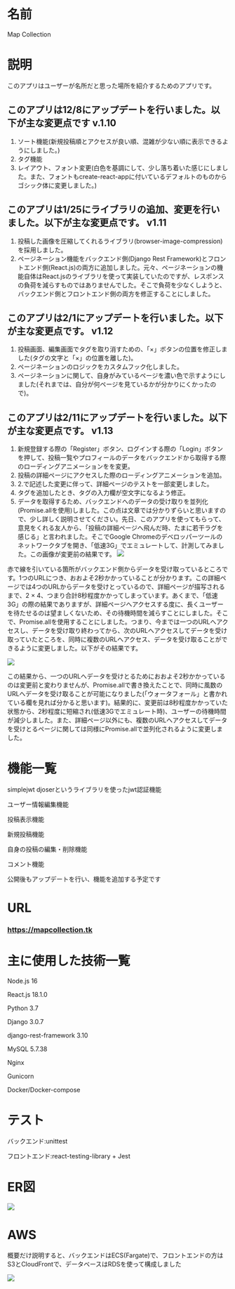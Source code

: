 # 名前
Map Collection


# 説明
このアプリはユーザーが名所だと思った場所を紹介するためのアプリです。

## このアプリは12/8にアップデートを行いました。以下が主な変更点です v.1.10
1. ソート機能(新規投稿順とアクセスが良い順、混雑が少ない順に表示できるようにしました。)
2. タグ機能
3. レイアウト、フォント変更(白色を基調にして、少し落ち着いた感じにしました。また、フォントもcreate-react-appに付いているデフォルトのものからゴシック体に変更しました。)

## このアプリは1/25にライブラリの追加、変更を行いました。以下が主な変更点です。 v1.11
1. 投稿した画像を圧縮してくれるライブラリ(browser-image-compression)を採用しました。
2. ページネーション機能をバックエンド側(Django Rest Framework)とフロントエンド側(React.js)の両方に追加しました。元々、ページネーションの機能自体はReact.jsのライブラリを使って実装していたのですが、レスポンスの負荷を減らすものではありませんでした。そこで負荷を少なくしようと、バックエンド側とフロントエンド側の両方を修正することにしました。

## このアプリは2/1にアップデートを行いました。以下が主な変更点です。  v1.12
1. 投稿画面、編集画面でタグを取り消すための、「×」ボタンの位置を修正しました(タグの文字と「×」の位置を離した)。
2. ページネーションのロジックをカスタムフック化しました。
3. ページネーションに関して、自身がみているページを濃い色で示すようにしました(それまでは、自分が何ページを見ているかが分かりにくかったので)。

## このアプリは2/11にアップデートを行いました。以下が主な変更点です。 v1.13
1. 新規登録する際の「Register」ボタン、ログインする際の「Login」ボタンを押して、投稿一覧やプロフィールのデータをバックエンドから取得する際のローディングアニメーションをを変更。
2. 投稿の詳細ページにアクセスした際のローディングアニメーションを追加。
3. 2.で記述した変更に伴って、詳細ページのテストを一部変更しました。
4. タグを追加したとき、タグの入力欄が空文字になるよう修正。 
5. データを取得するため、バックエンドへのデータの受け取りを並列化(Promise.allを使用)しました。この点は文章では分かりずらいと思いますので、少し詳しく説明させてください。先日、このアプリを使ってもらって、意見をくれる友人から、「投稿の詳細ページへ飛んだ時、たまに若干ラグを感じる」と言われました。そこでGoogle Chromeのデベロッパーツールのネットワークタブを開き、「低速3G」でエミュレートして、計測してみました。この画像が変更前の結果です。
![](images/before_Promise.all.png)

赤で線を引いている箇所がバックエンド側からデータを受け取っているところです。1つのURLにつき、おおよそ2秒かかっていることが分かります。この詳細ページでは4つのURLからデータを受けとっているので、詳細ページが描写されるまで、2 × 4、つまり合計8秒程度かかってしまっています。あくまで、「低速3G」の際の結果でありますが、詳細ページへアクセスする度に、長くユーザーを待たせるのは望ましくないため、その待機時間を減らすことにしました。そこで、Promise.allを使用することにしました。つまり、今までは一つのURLへアクセスし、データを受け取り終わってから、次のURLへアクセスしてデータを受け取っていたところを、同時に複数のURLへアクセス、データを受け取ることができるように変更しました。以下がその結果です。

![](images/after_Promise.all.png)

この結果から、一つのURLへデータを受けとるためにおおよそ2秒かかっているのは変更前と変わりませんが、Promise.allで書き換えたことで、同時に風数のURLへデータを受け取ることが可能になりました(「ウォータフォール」と書かれている欄を見れば分かると思います)。結果的に、変更前は8秒程度かかっていた状態から、2秒程度に短縮され(低速3Gでエミュレート時)、ユーザーの待機時間が減少しました。また、詳細ページ以外にも、複数のURLへアクセスしてデータを受けとるページに関しては同様にPromise.allで並列化されるように変更しました。


# 機能一覧
simplejwt djoserというライブラリを使ったjwt認証機能

ユーザー情報編集機能

投稿表示機能

新規投稿機能

自身の投稿の編集・削除機能

コメント機能

公開後もアップデートを行い、機能を追加する予定です

# URL
### https://mapcollection.tk


# 主に使用した技術一覧
Node.js 16

React.js 18.1.0

Python 3.7

Django 3.0.7

django-rest-framework 3.10

MySQL 5.7.38

Nginx

Gunicorn

Docker/Docker-compose

# テスト
バックエンド:unittest

フロントエンド:react-testing-library + Jest


# ER図

![](er-piture.drawio.svg)

# AWS

概要だけ説明すると、バックエンドはECS(Fargate)で、フロントエンドの方はS3とCloudFrontで、データベースはRDSを使って構成しました

![](aws-infra.svg)
